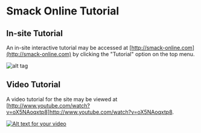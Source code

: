 # Smack Online Tutorial

## In-site Tutorial

An in-site interactive tutorial may be accessed at [http://smack-online.com](http://smack-online.com) by clicking the "Tutorial" option on the top menu.

![alt tag](https://raw.githubusercontent.com/jakesebright/smack_online_tutorial/master/tutorial_option.png)

## Video Tutorial

A video tutorial for the site may be viewed at [http://www.youtube.com/watch?v=oX5NAoqxtp8]http://www.youtube.com/watch?v=oX5NAoqxtp8.

[![Alt text for your video](https://img.youtube.com/vi/oX5NAoqxtp8/0.jpg)](http://www.youtube.com/watch?v=oX5NAoqxtp8)

